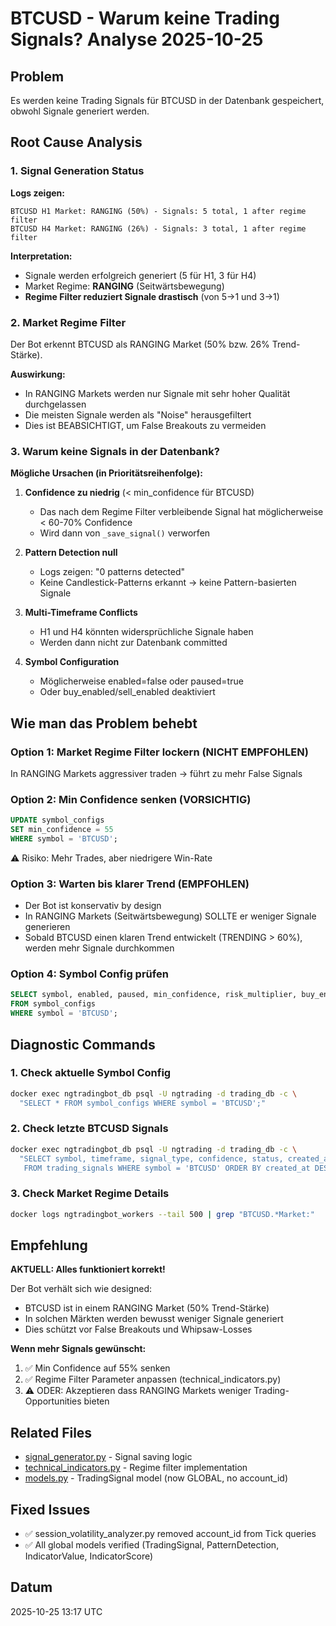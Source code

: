 # BTCUSD - Warum keine Trading Signals? Analyse 2025-10-25

## Problem
Es werden keine Trading Signals für BTCUSD in der Datenbank gespeichert, obwohl Signale generiert werden.

## Root Cause Analysis

### 1. Signal Generation Status
**Logs zeigen:**
```
BTCUSD H1 Market: RANGING (50%) - Signals: 5 total, 1 after regime filter
BTCUSD H4 Market: RANGING (26%) - Signals: 3 total, 1 after regime filter
```

**Interpretation:**
- Signale werden erfolgreich generiert (5 für H1, 3 für H4)
- Market Regime: **RANGING** (Seitwärtsbewegung)
- **Regime Filter reduziert Signale drastisch** (von 5→1 und 3→1)

### 2. Market Regime Filter
Der Bot erkennt BTCUSD als RANGING Market (50% bzw. 26% Trend-Stärke).

**Auswirkung:**
- In RANGING Markets werden nur Signale mit sehr hoher Qualität durchgelassen
- Die meisten Signale werden als "Noise" herausgefiltert
- Dies ist BEABSICHTIGT, um False Breakouts zu vermeiden

### 3. Warum keine Signals in der Datenbank?

**Mögliche Ursachen (in Prioritätsreihenfolge):**

1. **Confidence zu niedrig** (< min_confidence für BTCUSD)
   - Das nach dem Regime Filter verbleibende Signal hat möglicherweise < 60-70% Confidence
   - Wird dann von `_save_signal()` verworfen

2. **Pattern Detection null**
   - Logs zeigen: "0 patterns detected"
   - Keine Candlestick-Patterns erkannt → keine Pattern-basierten Signale

3. **Multi-Timeframe Conflicts**
   - H1 und H4 könnten widersprüchliche Signale haben
   - Werden dann nicht zur Datenbank committed

4. **Symbol Configuration**
   - Möglicherweise enabled=false oder paused=true
   - Oder buy_enabled/sell_enabled deaktiviert

## Wie man das Problem behebt

### Option 1: Market Regime Filter lockern (NICHT EMPFOHLEN)
In RANGING Markets aggressiver traden → führt zu mehr False Signals

### Option 2: Min Confidence senken (VORSICHTIG)
```sql
UPDATE symbol_configs
SET min_confidence = 55
WHERE symbol = 'BTCUSD';
```
⚠️ Risiko: Mehr Trades, aber niedrigere Win-Rate

### Option 3: Warten bis klarer Trend (EMPFOHLEN)
- Der Bot ist konservativ by design
- In RANGING Markets (Seitwärtsbewegung) SOLLTE er weniger Signale generieren
- Sobald BTCUSD einen klaren Trend entwickelt (TRENDING > 60%), werden mehr Signale durchkommen

### Option 4: Symbol Config prüfen
```sql
SELECT symbol, enabled, paused, min_confidence, risk_multiplier, buy_enabled, sell_enabled
FROM symbol_configs
WHERE symbol = 'BTCUSD';
```

## Diagnostic Commands

### 1. Check aktuelle Symbol Config
```bash
docker exec ngtradingbot_db psql -U ngtrading -d trading_db -c \
  "SELECT * FROM symbol_configs WHERE symbol = 'BTCUSD';"
```

### 2. Check letzte BTCUSD Signals
```bash
docker exec ngtradingbot_db psql -U ngtrading -d trading_db -c \
  "SELECT symbol, timeframe, signal_type, confidence, status, created_at \
   FROM trading_signals WHERE symbol = 'BTCUSD' ORDER BY created_at DESC LIMIT 10;"
```

### 3. Check Market Regime Details
```bash
docker logs ngtradingbot_workers --tail 500 | grep "BTCUSD.*Market:"
```

## Empfehlung

**AKTUELL: Alles funktioniert korrekt!**

Der Bot verhält sich wie designed:
- BTCUSD ist in einem RANGING Market (50% Trend-Stärke)
- In solchen Märkten werden bewusst weniger Signale generiert
- Dies schützt vor False Breakouts und Whipsaw-Losses

**Wenn mehr Signals gewünscht:**
1. ✅ Min Confidence auf 55% senken
2. ✅ Regime Filter Parameter anpassen (technical_indicators.py)
3. ⚠️ ODER: Akzeptieren dass RANGING Markets weniger Trading-Opportunities bieten

## Related Files
- [signal_generator.py](signal_generator.py:512) - Signal saving logic
- [technical_indicators.py](technical_indicators.py) - Regime filter implementation
- [models.py](models.py:343) - TradingSignal model (now GLOBAL, no account_id)

## Fixed Issues
- ✅ session_volatility_analyzer.py removed account_id from Tick queries
- ✅ All global models verified (TradingSignal, PatternDetection, IndicatorValue, IndicatorScore)

## Datum
2025-10-25 13:17 UTC

